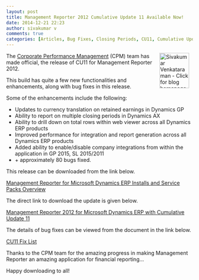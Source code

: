 ```yaml
---
layout: post
title: Management Reporter 2012 Cumulative Update 11 Available Now!
date: 2014-12-21 22:23
author: sivakumar v
comments: true
categories: [Articles, Bug Fixes, Closing Periods, CU11, Cumulative Update, Currency Translation, Enhancements, GP 2015, Management Reporter 2012, performance, Sivakumar Venkataraman, SL 2015, Total Rows, Uncategorized]
---
```

<p style="text-align:left;"><a title="Sivakumar Venkataraman - Click for blog homepage"><img width="80" height="95" align="right" alt="Sivakumar Venkataraman - Click for blog homepage" src="https://microsofttpd.github.io/assets/0871.sivav.jpg" border="0" hspace="10" /></a>The <a href="http://blogs.msdn.com/b/dynamics_financial_reporting/" title="Corporate Performance Management" target="_blank">Corporate Performance Management</a> (CPM) team has made official, the release of CU11 for Management Reporter 2012.</p>
<p>This build has quite a few new functionalities and enhancements, along with bug fixes in this release.</p>
<p>Some of the enhancements include the following:</p>
<ul>
<li>Updates to currency translation on retained earnings in Dynamics GP</li>
<li>Ability to report on multiple closing periods in Dynamics AX</li>
<li>Ability to drill down on total rows within web viewer across all Dynamics ERP products</li>
<li>Improved performance for integration and report generation across all Dynamics ERP products</li>
<li>Added ability to enable/disable company integrations from within the application in GP 2015, SL 2015/2011</li>
<li>+ approximately 80 bugs fixed.</li>
</ul>
<p>This release can be downloaded from the link below.</p>
<p><a href="https://mbs.microsoft.com/partnersource/northamerica/deployment/downloads/service-packs/MROverview" title="Management Reporter for Microsoft Dynamics ERP Installs and Service Packs Overview" target="_blank">Management Reporter for Microsoft Dynamics ERP Installs and Service Packs Overview</a></p>
<p>The direct link to download the update is given below.</p>
<p><a title="Management Reporter 2012 for Microsoft Dynamics ERP with Cumulative Update 11" href="https://mbs.microsoft.com/files/customer/MgmtReporter/Downloads/Servicepacks/ManagementReporter2012-CU11-en-us.exe" target="_blank">Management Reporter 2012 for Microsoft Dynamics ERP with Cumulative Update 11</a></p>
<p>The details of bug fixes can be viewed from the document in the link below.</p>
<p><a title="CU11 Fix List" href="https://mbs.microsoft.com/files/customer/MgmtReporter/Learning/Documentation/UserGuides/ManagementReporterCU11FixList.pdf" target="_blank">CU11 Fix List</a></p>
<p>Thanks to the CPM team for the amazing progress in making Management Reporter an amazing application for financial reporting&hellip;</p>
<p>Happy downloading to all!</p>

